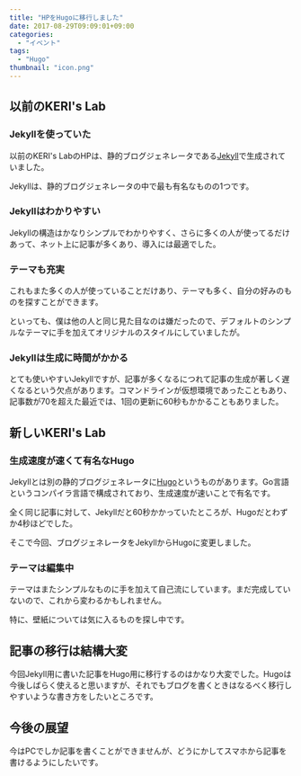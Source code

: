 ```yaml
---
title: "HPをHugoに移行しました"
date: 2017-08-29T09:09:01+09:00
categories:
  - "イベント"
tags:
  - "Hugo"
thumbnail: "icon.png"
---
```


## 以前のKERI's Lab

### Jekyllを使っていた

以前のKERI's LabのHPは、静的ブログジェネレータである[Jekyll](https://jekyllrb-ja.github.io://jekyllrb-ja.github.io/)で生成されていました。

Jekyllは、静的ブログジェネレータの中で最も有名なものの1つです。

<!--more-->

### Jekyllはわかりやすい

Jekyllの構造はかなりシンプルでわかりやすく、さらに多くの人が使ってるだけあって、ネット上に記事が多くあり、導入には最適でした。

### テーマも充実

これもまた多くの人が使っていることだけあり、テーマも多く、自分の好みのものを探すことができます。

といっても、僕は他の人と同じ見た目なのは嫌だったので、デフォルトのシンプルなテーマに手を加えてオリジナルのスタイルにしていましたが。

### Jekyllは生成に時間がかかる

とても使いやすいJekyllですが、記事が多くなるにつれて記事の生成が著しく遅くなるという欠点があります。コマンドラインが仮想環境であったこともあり、記事数が70を超えた最近では、1回の更新に60秒もかかることもありました。

## 新しいKERI's Lab

### 生成速度が速くて有名なHugo

Jekyllとは別の静的ブログジェネレータに[Hugo](https://gohugo.io/)というものがあります。Go言語というコンパイラ言語で構成されており、生成速度が速いことで有名です。

全く同じ記事に対して、Jekyllだと60秒かかっていたところが、Hugoだとわずか4秒ほどでした。

そこで今回、ブログジェネレータをJekyllからHugoに変更しました。

### テーマは編集中

テーマはまたシンプルなものに手を加えて自己流にしています。まだ完成していないので、これから変わるかもしれません。

特に、壁紙については気に入るものを探し中です。

## 記事の移行は結構大変

今回Jekyll用に書いた記事をHugo用に移行するのはかなり大変でした。Hugoは今後しばらく使えると思いますが、それでもブログを書くときはなるべく移行しやすいような書き方をしたいところです。

## 今後の展望

今はPCでしか記事を書くことができませんが、どうにかしてスマホから記事を書けるようにしたいです。

